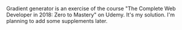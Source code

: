 Gradient generator is an exercise of the course "The Complete Web Developer in 2018: Zero to Mastery" on Udemy. It's my solution.
I'm planning to add some supplements later.

